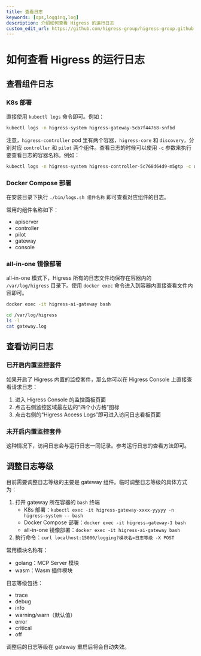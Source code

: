 ```yaml
---
title: 查看日志
keywords: [ops,logging,log]
description: 介绍如何查看 Higress 的运行日志
custom_edit_url: https://github.com/higress-group/higress-group.github.io/blob/main/src/content/docs/latest/zh-cn/ops/how-tos/view-logs.md
---
```

# 如何查看 Higress 的运行日志

## 查看组件日志

### K8s 部署

直接使用 `kubectl logs` 命令即可。例如：

```bash
kubectl logs -n higress-system higress-gateway-5cb7f44768-snfbd
```

注意，`higress-controller` pod 里有两个容器，`higress-core` 和 `discovery`，分别对应 `controller` 和 `pilot` 两个组件。查看日志的时候可以使用 `-c` 参数来执行要查看日志的容器名称。例如：

```bash
kubectl logs -n higress-system higress-controller-5c768d64d9-m5gtp -c discovery
```

### Docker Compose 部署

在安装目录下执行 `./bin/logs.sh 组件名称` 即可查看对应组件的日志。

常用的组件名称如下：

- apiserver
- controller
- pilot
- gateway
- console

### all-in-one 镜像部署

all-in-one 模式下，Higress 所有的日志文件均保存在容器内的 `/var/log/higress` 目录下。使用 `docker exec` 命令进入到容器内直接查看文件内容即可。 

```bash
docker exec -it higress-ai-gateway bash

cd /var/log/higress
ls -l
cat gateway.log
```

## 查看访问日志

### 已开启内置监控套件

如果开启了 Higress 内置的监控套件，那么你可以在 Higress Console 上直接查看请求日志：

1. 进入 Higress Console 的监控面板页面
2. 点击右侧监控区域最左边的“四个小方格”图标
3. 点击右侧的“Higress Access Logs”即可进入访问日志看板页面

### 未开启内置监控套件

这种情况下，访问日志会与运行日志一同记录。参考运行日志的查看方法即可。

## 调整日志等级

目前需要调整日志等级的主要是 gateway 组件。临时调整日志等级的具体方式为：

1. 打开 gateway 所在容器的 `bash` 终端
    - K8s 部署：`kubectl exec -it higress-gateway-xxxx-yyyyy -n higress-system -- bash`
    - Docker Compose 部署：`docker exec -it higress-gateway-1 bash`
    - all-in-one 镜像部署：`docker exec -it higress-ai-gateway bash`
2. 执行命令：`curl localhost:15000/logging?模块名=日志等级 -X POST`

常用模块名称有：

- golang：MCP Server 模块
- wasm：Wasm 插件模块

日志等级包括：

- trace
- debug
- info
- warning/warn（默认值）
- error
- critical
- off

调整后的日志等级在 gateway 重启后将会自动失效。
